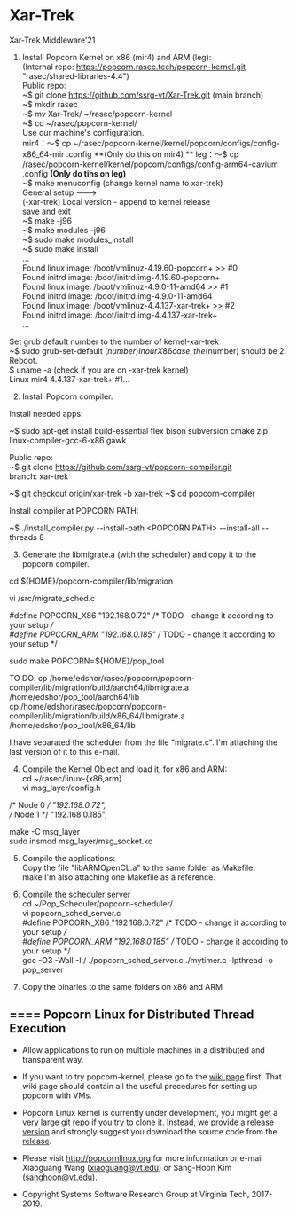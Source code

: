 # Xar-Trek
Xar-Trek Middleware'21

1) Install Popcorn Kernel on x86 (mir4) and ARM (leg):   
(Internal repo: https://popcorn.rasec.tech/popcorn-kernel.git "rasec/shared-libraries-4.4")  
Public repo:  
~$ git clone https://github.com/ssrg-vt/Xar-Trek.git (main branch)  
~$ mkdir rasec  
~$ mv Xar-Trek/ ~/rasec/popcorn-kernel  
~$ cd ~/rasec/popcorn-kernel/  
Use our machine's configuration.  
mir4：～$ cp ~/rasec/popcorn-kernel/kernel/popcorn/configs/config-x86_64-mir .config **(Only do this on mir4) ** 
leg：～$ cp /rasec/popcorn-kernel/kernel/popcorn/configs/config-arm64-cavium .config **(Only do tihs on leg)**  
~$ make menuconfig (change kernel name to xar-trek)  
General setup  --->  
(-xar-trek) Local version - append to kernel release  
save and exit  
~$ make -j96  
~$ make modules -j96  
~$ sudo make modules_install  
~$ sudo make install  
...  
Found linux image: /boot/vmlinuz-4.19.60-popcorn+ >> #0  
Found initrd image: /boot/initrd.img-4.19.60-popcorn+  
Found linux image: /boot/vmlinuz-4.9.0-11-amd64 >> #1  
Found initrd image: /boot/initrd.img-4.9.0-11-amd64  
Found linux image: /boot/vmlinuz-4.4.137-xar-trek+ >> #2  
Found initrd image: /boot/initrd.img-4.4.137-xar-trek+  
...  
  
Set grub default number to the number of kernel-xar-trek  
~$ sudo grub-set-default ($number)  
In our X86 case, the ($number) should be 2.  
Reboot.  
$ uname -a (check if you are on -xar-trek kernel)  
Linux mir4 4.4.137-xar-trek+ #1...  
  
2) Install Popcorn compiler. 

Install needed apps:

~$ sudo apt-get install build-essential flex bison subversion cmake zip linux-compiler-gcc-6-x86 gawk

Public repo:  
~$ git clone https://github.com/ssrg-vt/popcorn-compiler.git  
branch: xar-trek

~$ git checkout origin/xar-trek -b xar-trek
~$ cd popcorn-compiler

Install compiler at POPCORN PATH:

~$ ./install_compiler.py --install-path \<POPCORN PATH\> --install-all --threads 8


3) Generate the libmigrate.a (with the scheduler) and copy it to the popcorn compiler.

cd ${HOME}/popcorn-compiler/lib/migration  

vi /src/migrate_sched.c  

#define POPCORN_X86 "192.168.0.72" /* TODO - change it according to your setup */  
#define POPCORN_ARM "192.168.0.185" /* TODO - change it according to your setup */  

sudo make POPCORN=${HOME}/pop_tool


TO DO:
cp /home/edshor/rasec/popcorn/popcorn-compiler/lib/migration/build/aarch64/libmigrate.a /home/edshor/pop_tool/aarch64/lib  
cp /home/edshor/rasec/popcorn/popcorn-compiler/lib/migration/build/x86_64/libmigrate.a /home/edshor/pop_tool/x86_64/lib  

I have separated the scheduler from the file "migrate.c". I'm attaching the last version of it to this e-mail.  

4) Compile the Kernel Object and load it, for x86 and ARM:  
cd ~/rasec/linux-{x86,arm}  
vi msg_layer/config.h  

/* Node 0 */ "192.168.0.72",  
/* Node 1 */ "192.168.0.185",  

make -C  msg_layer  
sudo insmod msg_layer/msg_socket.ko  

5) Compile the applications:  
Copy the file "libARMOpenCL.a"  to the same folder as Makefile.  
make 
I'm also attaching one Makefile as a reference.  

6) Compile the scheduler server  
cd ~/Pop_Scheduler/popcorn-scheduler/  
vi popcorn_sched_server.c  
#define POPCORN_X86 "192.168.0.72" /* TODO - change it according to your setup */  
#define POPCORN_ARM "192.168.0.185" /* TODO - change it according to your setup */  
gcc -O3 -Wall -I./ ./popcorn_sched_server.c ./mytimer.c -lpthread -o pop_server  

7) Copy the binaries to the same folders on x86 and ARM  


====
Popcorn Linux for Distributed Thread Execution
----------------------------------------------

* Allow applications to run on multiple machines in a distributed and transparent way.

* If you want to try popcorn-kernel, please go to the [wiki page](https://github.com/ssrg-vt/popcorn-kernel/wiki) first. That wiki page should contain all the useful precedures for setting up popcorn with VMs.

* Popcorn Linux kernel is currently under development, you might get a very large git repo if you try to clone it. Instead, we provide a [release version](https://github.com/ssrg-vt/popcorn-kernel/releases/tag/linux-4.4.137) and strongly suggest you download the source code from the [release](https://github.com/ssrg-vt/popcorn-kernel/releases/tag/linux-4.4.137).

* Please visit http://popcornlinux.org for more information or e-mail Xiaoguang Wang (xiaoguang@vt.edu) or Sang-Hoon Kim (sanghoon@vt.edu).

* Copyright Systems Software Research Group at Virginia Tech, 2017-2019.
